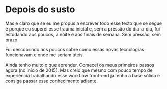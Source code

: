 # Depois do susto

Mas é claro que se eu me propus a escrever todo esse texto que se segue  é porque eu superei esse trauma inicial e, sem a pressão do dia-a-dia, fui estudando aos poucos, à noite e aos finais de semana. Sem pressão, sem prazo.

Fui descobrindo aos poucos sobre como essas novas tecnologias funcionavam e onde me seriam úteis. 

Ainda tenho muito o que aprender. Comecei os meus primeiros passos agora (no início de 2015). Mas creio que mesmo com pouco tempo de experiência trabalhando esse workflow front-end já tenho a base sólida e consiga passar esse conhecimento adiante. 
